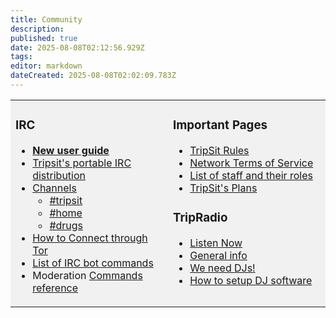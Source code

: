 ```yaml
---
title: Community
description: 
published: true
date: 2025-08-08T02:12:56.929Z
tags: 
editor: markdown
dateCreated: 2025-08-08T02:02:09.783Z
---
```


<table style="max-width: 1000px; display:block;" cellpadding=5>
<tr>
<td valign=top width=30% bgcolor=#f1f1f1>

### IRC
* [**New user guide**](/en/irc-user-guide)
* [Tripsit's portable IRC distribution](http://tripsit.me/tripsitapp/)
* [Channels](/en/channels)
  * [#tripsit](http://chat.tripsit.me/?nick=Social?#tripsit)
  * [#home](http://chat.tripsit.me/?nick=Social?#home)
  * [#drugs](http://chat.tripsit.me/?nick=Social?#drugs)
* [How to Connect through Tor](/en/how-to-connect-through-tor)
* [List of IRC bot commands](/en/list-of-irc-bot-commands)
* Moderation [Commands reference](/en/commands-reference)

<td valign=top width=30% bgcolor=#f1f1f1>

### Important Pages
* [TripSit Rules](/en/tripsit-rules)
* [Network Terms of Service](/en/network-terms-of-service)
* [List of staff and their roles](/en/list-of-staff-and-their-roles)
* [TripSit's Plans](/en/tripsit's-plans)

### TripRadio
* [Listen Now](http://radio.tripsit.me)
* [General info](/en/radio)
* [We need DJs!](/en/dj-application)
* [How to setup DJ software](/en/how-to-dj)
</td>
</tr>
</table>